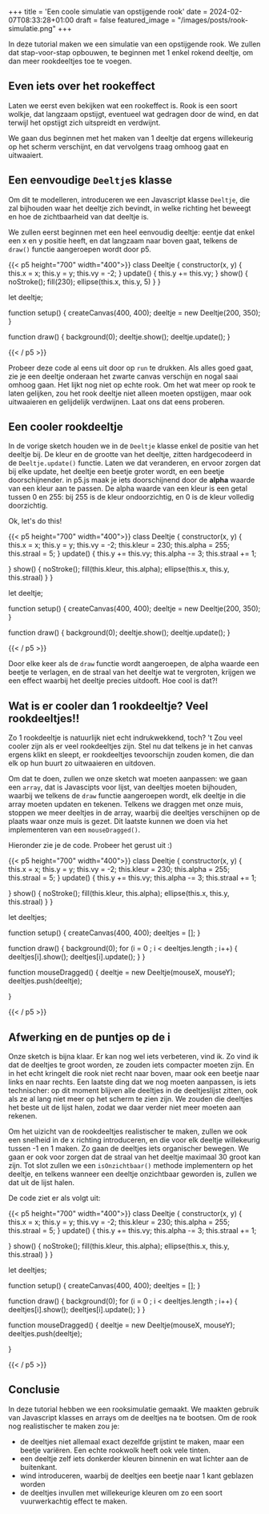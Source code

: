 +++
title = 'Een coole simulatie van opstijgende rook'
date = 2024-02-07T08:33:28+01:00
draft = false
featured_image = "/images/posts/rook-simulatie.png"
+++

In deze tutorial maken we een simulatie van een opstijgende rook. We zullen dat stap-voor-stap opbouwen, te beginnen met 1 enkel rokend deeltje, om dan meer rookdeeltjes toe te voegen. 

<!--more-->

## Even iets over het rookeffect
Laten we eerst even bekijken wat een rookeffect is. Rook is een soort wolkje, dat langzaam opstijgt, eventueel wat gedragen door de wind, en dat terwijl het opstijgt zich uitspreidt en verdwijnt.

We gaan dus beginnen met het maken van 1 deeltje dat ergens willekeurig op het scherm verschijnt, en dat vervolgens traag omhoog gaat en uitwaaiert.

## Een eenvoudige  ```Deeltje```s klasse
Om dit te modelleren, introduceren we een Javascript klasse ```Deeltje```, die zal bijhouden waar het deeltje zich bevindt, in welke richting het beweegt en hoe de zichtbaarheid van dat deeltje is.

We zullen eerst beginnen met een heel eenvoudig deeltje: eentje dat enkel een x en y positie heeft, en dat langzaam naar boven gaat, telkens de ```draw()``` functie aangeroepen wordt door p5. 

{{< p5 height="700" width="400">}}
class Deeltje {
  constructor(x, y) {
    this.x = x;
    this.y = y;
    this.vy = -2;
  }
  update() {
    this.y += this.vy;
  }
  show() {
    noStroke();
    fill(230);
    ellipse(this.x, this.y, 5)
  }
}

let deeltje;

function setup() {
  createCanvas(400, 400);
  deeltje = new Deeltje(200, 350);
}

function draw() {
  background(0);
  deeltje.show();
  deeltje.update();
}

{{< / p5 >}}

Probeer deze code al eens uit door op ```run``` te drukken. Als alles goed gaat, zie je een deeltje onderaan het zwarte canvas verschijn en nogal saai omhoog gaan. Het lijkt nog niet op echte rook. Om het wat meer op rook te laten gelijken, zou het rook deeltje niet alleen moeten opstijgen, maar ook uitwaaieren en gelijdelijk verdwijnen. Laat ons dat eens proberen.

## Een cooler rookdeeltje
In de vorige sketch houden we in de ```Deeltje``` klasse enkel de positie van het deeltje bij. De kleur en de grootte van het deeltje, zitten hardgecodeerd in de ```Deeltje.update()``` functie. Laten we dat veranderen, en ervoor zorgen dat bij elke update, het deeltje een beetje groter wordt, en een beetje doorschijnender. in p5.js maak je iets doorschijnend door de __alpha__ waarde van een kleur aan te passen. De alpha waarde van een kleur is een getal tussen 0 en 255: bij 255 is de kleur ondoorzichtig, en 0 is de kleur volledig doorzichtig.

Ok, let's do this!

{{< p5 height="700" width="400">}}
class Deeltje {
  constructor(x, y) {
    this.x = x;
    this.y = y;
    this.vy = -2;
    this.kleur = 230;
    this.alpha = 255;
    this.straal = 5;
  }
  update() {
    this.y += this.vy;
    this.alpha -= 3;
    this.straal += 1;
    
  }
  show() {
    noStroke();
    fill(this.kleur, this.alpha);
    ellipse(this.x, this.y, this.straal)
  }
}

let deeltje;

function setup() {
  createCanvas(400, 400);
  deeltje = new Deeltje(200, 350);
}

function draw() {
  background(0);
  deeltje.show();
  deeltje.update();
}

{{< / p5 >}}

Door elke keer als de ```draw``` functie wordt aangeroepen, de alpha waarde een beetje te verlagen, en de straal van het deeltje wat te vergroten, krijgen we een effect waarbij het deeltje precies uitdooft. Hoe cool is dat?!

## Wat is er cooler dan 1 rookdeeltje? Veel rookdeeltjes!!
Zo 1 rookdeeltje is natuurlijk niet echt indrukwekkend, toch? 't Zou veel cooler zijn als er veel rookdeeltjes zijn. Stel nu dat telkens je in het canvas ergens klikt en sleept, er rookdeeltjes tevoorschijn zouden komen, die dan elk op hun buurt zo uitwaaieren en uitdoven. 

Om dat te doen, zullen we onze sketch wat moeten aanpassen: we gaan een ```array```, dat is Javascipts voor lijst, van deeltjes moeten bijhouden, waarbij we telkens de ```draw``` functie aangeroepen wordt, elk deeltje in die array moeten updaten en tekenen. Telkens we draggen met onze muis, stoppen we meer deeltjes in de array, waarbij die deeltjes verschijnen op de plaats waar onze muis is gezet. Dit laatste kunnen we doen via het implementeren van een ```mouseDragged()```.

Hieronder zie je de code. Probeer het gerust uit :)

{{< p5 height="700" width="400">}}
class Deeltje {
  constructor(x, y) {
    this.x = x;
    this.y = y;
    this.vy = -2;
    this.kleur = 230;
    this.alpha = 255;
    this.straal = 5;
  }
  update() {
    this.y += this.vy;
    this.alpha -= 3;
    this.straal += 1;
    
  }
  show() {
    noStroke();
    fill(this.kleur, this.alpha);
    ellipse(this.x, this.y, this.straal)
  }
}

let deeltjes;

function setup() {
  createCanvas(400, 400);
  deeltjes = [];
}

function draw() {
  background(0);
  for (i = 0 ; i < deeltjes.length ; i++) {
    deeltjes[i].show();
    deeltjes[i].update();
  }
}

function mouseDragged() {
    deeltje = new Deeltje(mouseX, mouseY);
    deeltjes.push(deeltje);
 
}

{{< / p5 >}}

## Afwerking en de puntjes op de i
Onze sketch is bijna klaar. Er kan nog wel iets verbeteren, vind ik. Zo vind ik dat de deeltjes te groot worden, ze zouden iets compacter moeten zijn. En in het echt kringelt die rook niet recht naar boven, maar ook een beetje naar links en naar rechts. 
Een laatste ding dat we nog moeten aanpassen, is iets technischer: op dit moment blijven alle deeltjes in de deeltjeslijst zitten, ook als ze al lang niet meer op het scherm te zien zijn. We zouden die deeltjes het beste uit de lijst halen, zodat we daar verder niet meer moeten aan rekenen.

Om het uizicht van de rookdeeltjes realistischer te maken, zullen we ook een snelheid in de x richting introduceren, en die voor elk deeltje willekeurig tussen -1 en 1 maken. Zo gaan de deeltjes iets organischer bewegen. We gaan er ook voor zorgen dat de straal van het deeltje maximaal 30 groot kan zijn. Tot slot zullen we een ```isOnzichtbaar()``` methode implementern op het deeltje, en telkens wanneer een deeltje onzichtbaar geworden is, zullen we dat uit de lijst halen.

De code ziet er als volgt uit:

{{< p5 height="700" width="400">}}
class Deeltje {
  constructor(x, y) {
    this.x = x;
    this.y = y;
    this.vy = -2;
    this.kleur = 230;
    this.alpha = 255;
    this.straal = 5;
  }
  update() {
    this.y += this.vy;
    this.alpha -= 3;
    this.straal += 1;
    
  }
  show() {
    noStroke();
    fill(this.kleur, this.alpha);
    ellipse(this.x, this.y, this.straal)
  }
}

let deeltjes;

function setup() {
  createCanvas(400, 400);
  deeltjes = [];
}

function draw() {
  background(0);
  for (i = 0 ; i < deeltjes.length ; i++) {
    deeltjes[i].show();
    deeltjes[i].update();
  }
}

function mouseDragged() {
    deeltje = new Deeltje(mouseX, mouseY);
    deeltjes.push(deeltje);
 
}

{{< / p5 >}}


## Conclusie
In deze tutorial hebben we een rooksimulatie gemaakt. We maakten gebruik van Javascript klasses en arrays om de deeltjes na te bootsen. Om de rook nog realistischer te maken zou je:
- de deeltjes niet allemaal exact dezelfde grijstint te maken, maar een beetje variëren. Een echte rookwolk heeft ook vele tinten.
- een deeltje zelf iets donkerder kleuren binnenin en wat lichter aan de buitenkant.
- wind introduceren, waarbij de deeltjes een beetje naar 1 kant geblazen worden
- de deeltjes invullen met willekeurige kleuren om zo een soort vuurwerkachtig effect te maken.

